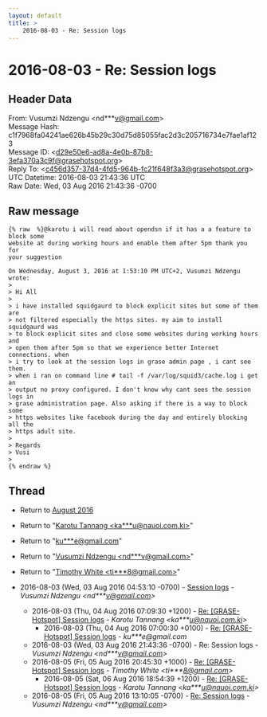 ```yaml
---
layout: default
title: >
    2016-08-03 - Re: Session logs
---
```


# 2016-08-03 - Re: Session logs

## Header Data

From: Vusumzi Ndzengu \<nd***v@gmail.com\><br>
Message Hash: c1f7968fa04241ae626b45b29c30d75d85055fac2d3c205716734e7fae1af123<br>
Message ID: \<d29e50e6-ad8a-4e0b-87b8-3efa370a3c9f@grasehotspot.org\><br>
Reply To: \<c456d357-37d4-4fd5-964b-fc21f648f3a3@grasehotspot.org\><br>
UTC Datetime: 2016-08-03 21:43:36 UTC<br>
Raw Date: Wed, 03 Aug 2016 21:43:36 -0700<br>

## Raw message

```
{% raw  %}@karotu i will read about opendsn if it has a a feature to block some 
website at during working hours and enable them after 5pm thank you for 
your suggestion

On Wednesday, August 3, 2016 at 1:53:10 PM UTC+2, Vusumzi Ndzengu wrote:
>
> Hi All
>
> i have installed squidgaurd to block explicit sites but some of them are 
> not filtered especially the https sites. my aim to install squidgaurd was 
> to block explicit sites and close some websites during working hours and 
> open them after 5pm so that we experience better Internet connections. when 
> i try to look at the session logs in grase admin page , i cant see them. 
> when i ran on command line # tail -f /var/log/squid3/cache.log i get an 
> output no proxy configured. I don't know why cant sees the session logs in 
> grase administration page. Also asking if there is a way to block some 
> https websites like facebook during the day and entirely blocking all the 
> https adult site.
>
> Regards
> Vusi
>
{% endraw %}
```

## Thread

+ Return to [August 2016](/archive/2016/08)

+ Return to "[Karotu Tannang <ka***u<span>@</span>nauoi.com.ki>](/authors/ka___u_at_nauoi_com_ki)"
+ Return to "[ku***e<span>@</span>gmail.com](/authors/ku___e_at_gmail_com)"
+ Return to "[Vusumzi Ndzengu <nd***v<span>@</span>gmail.com>](/authors/nd___v_at_gmail_com)"
+ Return to "[Timothy White <ti***8<span>@</span>gmail.com>](/authors/ti___8_at_gmail_com)"

+ 2016-08-03 (Wed, 03 Aug 2016 04:53:10 -0700) - [Session logs](/archive/2016/08/8145139a73d30b71aaa3235e9ae3d365de84cccd4660ed58455a97e6baec2e41) - _Vusumzi Ndzengu \<nd***v@gmail.com\>_
  + 2016-08-03 (Thu, 04 Aug 2016 07:09:30 +1200) - [Re: [GRASE-Hotspot] Session logs](/archive/2016/08/ff5e07fc4129ea79e1d3bfd3196613b0290dc34929525ff46d5c2515b9232742) - _Karotu Tannang \<ka***u@nauoi.com.ki\>_
    + 2016-08-03 (Thu, 04 Aug 2016 07:00:30 +0100) - [Re: [GRASE-Hotspot] Session logs](/archive/2016/08/c599239c2ac52158ccc55cd5e4065bf2e05c198ec1aa3c43faafe9065f52fa9a) - _ku***e@gmail.com_
  + 2016-08-03 (Wed, 03 Aug 2016 21:43:36 -0700) - Re: Session logs - _Vusumzi Ndzengu \<nd***v@gmail.com\>_
  + 2016-08-05 (Fri, 05 Aug 2016 20:45:30 +1000) - [Re: [GRASE-Hotspot] Session logs](/archive/2016/08/232c610d7814f30f6164fe0c76c5fd215484c3b76e374e5d06c4a75b80480f47) - _Timothy White \<ti***8@gmail.com\>_
    + 2016-08-05 (Sat, 06 Aug 2016 18:54:39 +1200) - [Re: [GRASE-Hotspot] Session logs](/archive/2016/08/d8db63012c85400bf2893761ce4bbab3b6658a519c3e84041b912e8c0d199a40) - _Karotu Tannang \<ka***u@nauoi.com.ki\>_
  + 2016-08-05 (Fri, 05 Aug 2016 13:10:05 -0700) - [Re: Session logs](/archive/2016/08/f4e218bf0737ef9c56704e41d843ebf485fb1897e91b6a83485093ac4791a302) - _Vusumzi Ndzengu \<nd***v@gmail.com\>_


